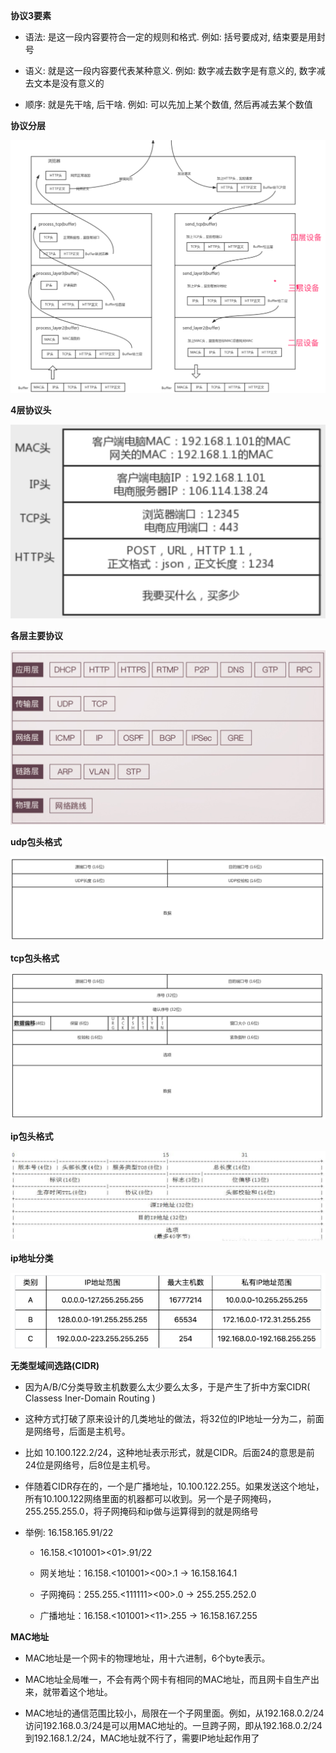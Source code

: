 __协议3要素__

* 语法: 是这一段内容要符合一定的规则和格式. 例如: 括号要成对, 结束要是用封号

* 语义: 就是这一段内容要代表某种意义. 例如: 数字减去数字是有意义的, 数字减去文本是没有意义的
  
* 顺序: 就是先干啥, 后干啥. 例如: 可以先加上某个数值, 然后再减去某个数值

__协议分层__

![协议分层](./pic/proto_layer.png)

__4层协议头__

![4层协议增加的内容](./pic/http_request_flow_header.png)

__各层主要协议__

![各层主要协议](./pic/proto.png)

__udp包头格式__

![udp包头](./pic/udp_proto.png)

__tcp包头格式__

![tcp包头](./pic/tcp_proto.png)

__ip包头格式__

![ip包头](./pic/ip_proto.png)

__ip地址分类__

![ip地址分类](./pic/ip_classify.png)

__无类型域间选路(CIDR)__

* 因为A/B/C分类导致主机数要么太少要么太多，于是产生了折中方案CIDR( Classess Iner-Domain Routing )

* 这种方式打破了原来设计的几类地址的做法，将32位的IP地址一分为二，前面是网络号，后面是主机号。

* 比如 10.100.122.2/24，这种地址表示形式，就是CIDR。后面24的意思是前24位是网络号，后8位是主机号。

* 伴随着CIDR存在的，一个是广播地址，10.100.122.255。如果发送这个地址，所有10.100.122网络里面的机器都可以收到。另一个是子网掩码，255.255.255.0，将子网掩码和ip做与运算得到的就是网络号

* 举例: 16.158.165.91/22
  * 16.158.<101001><01>.91/22

  * 网关地址：16.158.<101001><00>.1    -> 16.158.164.1

  * 子网掩码：255.255.<111111><00>.0   -> 255.255.252.0

  * 广播地址：16.158.<101001><11>.255  -> 16.158.167.255

__MAC地址__

* MAC地址是一个网卡的物理地址，用十六进制，6个byte表示。
    
* MAC地址全局唯一，不会有两个网卡有相同的MAC地址，而且网卡自生产出来，就带着这个地址。

* MAC地址的通信范围比较小，局限在一个子网里面。例如，从192.168.0.2/24访问192.168.0.3/24是可以用MAC地址的。一旦跨子网，即从192.168.0.2/24到192.168.1.2/24，MAC地址就不行了，需要IP地址起作用了
